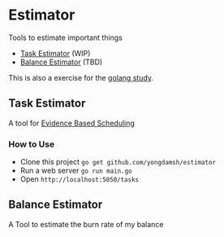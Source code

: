 # Estimator
Tools to estimate important things
- [Task Estimator](#task-estimator) (WIP)
- [Balance Estimator](#balance-estimator) (TBD)

This is also a exercise for the [golang study](https://github.com/O-L-K-L/go-study).

## Task Estimator
A tool for [Evidence Based Scheduling](http://www.biology.emory.edu/research/Prinz/Cengiz/cs540-485-FA12/resources/evidenceSched.pdf)

### How to Use
- Clone this project `go get github.com/yongdamsh/estimator`
- Run a web server `go run main.go`
- Open `http://localhost:5050/tasks`


## Balance Estimator
A Tool to estimate the burn rate of my balance

